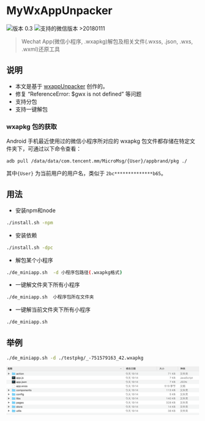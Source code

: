 # MyWxAppUnpacker

![版本 0.3](https://img.shields.io/badge/版本-0.3-red.svg) ![支持的微信版本 >20180111](https://img.shields.io/badge/%E5%BE%AE%E4%BF%A1%E7%89%88%E6%9C%AC-%3E=20180111-brightgreen.svg)

> Wechat App(微信小程序, .wxapkg)解包及相关文件(.wxss, .json, .wxs, .wxml)还原工具

## 说明

- 本文是基于 [wxappUnpacker](https://github.com/qwerty472123/wxappUnpacker "wxappUnpacker") 创作的。
- 修复 “ReferenceError: $gwx is not defined” 等问题
- 支持分包
- 支持一键解包

### wxapkg 包的获取

Android 手机最近使用过的微信小程序所对应的 wxapkg 包文件都存储在特定文件夹下，可通过以下命令查看：

    adb pull /data/data/com.tencent.mm/MicroMsg/{User}/appbrand/pkg ./

其中`{User}` 为当前用户的用户名，类似于 `2bc**************b65`。

## 用法

- 安装npm和node

```bash
./install.sh -npm
```

- 安装依赖

```bash
./install.sh -dpc
```

- 解包某个小程序

```bash
./de_miniapp.sh  -d 小程序包路径(.wxapkg格式)
```

- 一键解文件夹下所有小程序

```bash
./de_miniapp.sh  小程序包所在文件夹
```

- 一键解当前文件夹下所有小程序

```bash
./de_miniapp.sh
```

## 举例

```bash
./de_miniapp.sh -d ./testpkg/_-751579163_42.wxapkg
```

![解包后的目录文件](testpkg/testdir.png)